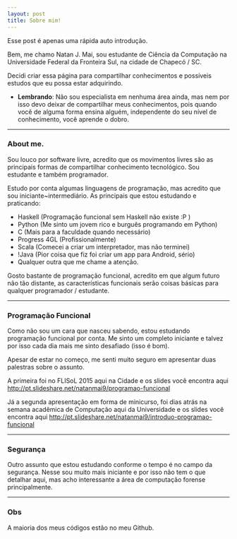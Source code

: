 ```yaml
---
layout: post
title: Sobre mim!
---
```


Esse post é apenas uma rápida auto introdução.

Bem, me chamo Natan J. Mai, sou estudante de Ciência da Computação na Universidade Federal da Fronteira Sul, na cidade de Chapecó / SC.	

Decidi criar essa página para compartilhar conhecimentos e possíveis estudos que eu possa estar adquirindo.  

- **Lembrando**: Não sou especialista em nenhuma área ainda, mas nem por isso devo deixar de compartilhar meus conhecimentos, pois quando você de alguma forma ensina alguém, independente do seu nível de conhecimento, você aprende o dobro.

_________

<h3>About me.</h3>

Sou louco por software livre, acredito que os movimentos livres são as principais formas de compartilhar conhecimento tecnológico. Sou estudante e também programador.

Estudo por conta algumas linguagens de programação, mas acredito que sou iniciante~intermediário. As principais que estou estudando e praticando:

- Haskell (Programação funcional sem Haskell não existe :P )
- Python (Me sinto um jovem rico e burguês programando em Python)
- C (Mais para a faculdade quando necessário)
- Progress 4GL (Profissionalmente)
- Scala (Comecei a criar um interpretador, mas não terminei)
- !Java (Pior coisa que fiz foi criar um app para Android, sério)
- Qualquer outra que me chame a atenção.

Gosto bastante de programação funcional, acredito em que algum futuro não tão distante, as características funcionais serão coisas básicas para qualquer programador  / estudante.

_________

<h3> Programação Funcional </h3>

Como não sou um cara que nasceu sabendo, estou estudando programação funcional por conta. Me sinto um completo iniciante e talvez por isso cada dia mais me sinto desafiado (isso é bom).

Apesar de estar no começo, me senti muito seguro em apresentar duas palestras sobre o assunto. 

A primeira foi no FLISoL 2015 aqui na Cidade e os slides você encontra aqui
		 http://pt.slideshare.net/natanmai9/programao-funcional 

Já a segunda apresentação em forma de minicurso, foi dias atrás na semana acadêmica de Computação aqui da Universidade e os slides você encontra aqui
http://pt.slideshare.net/natanmai9/introduo-programao-funcional

_________

<h3> Segurança</h3>

Outro assunto que estou estudando conforme o tempo é no campo da segurança. Nesse sou muito mais iniciante e por isso não tem o que detalhar aqui, mas acho interessante a área de computação forense principalmente.

------

<h3> Obs</h3>	

A maioria dos meus códigos estão no meu Github.
	

